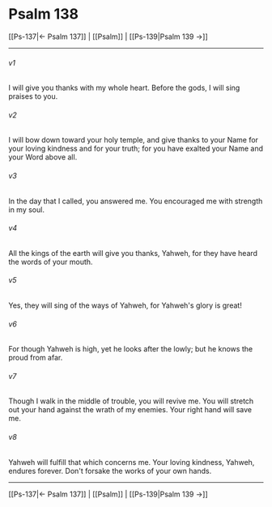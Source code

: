 # Psalm 138

[[Ps-137|← Psalm 137]] | [[Psalm]] | [[Ps-139|Psalm 139 →]]
***



###### v1 
I will give you thanks with my whole heart. Before the gods, I will sing praises to you. 

###### v2 
I will bow down toward your holy temple, and give thanks to your Name for your loving kindness and for your truth; for you have exalted your Name and your Word above all. 

###### v3 
In the day that I called, you answered me. You encouraged me with strength in my soul. 

###### v4 
All the kings of the earth will give you thanks, Yahweh, for they have heard the words of your mouth. 

###### v5 
Yes, they will sing of the ways of Yahweh, for Yahweh's glory is great! 

###### v6 
For though Yahweh is high, yet he looks after the lowly; but he knows the proud from afar. 

###### v7 
Though I walk in the middle of trouble, you will revive me. You will stretch out your hand against the wrath of my enemies. Your right hand will save me. 

###### v8 
Yahweh will fulfill that which concerns me. Your loving kindness, Yahweh, endures forever. Don't forsake the works of your own hands.

***
[[Ps-137|← Psalm 137]] | [[Psalm]] | [[Ps-139|Psalm 139 →]]
